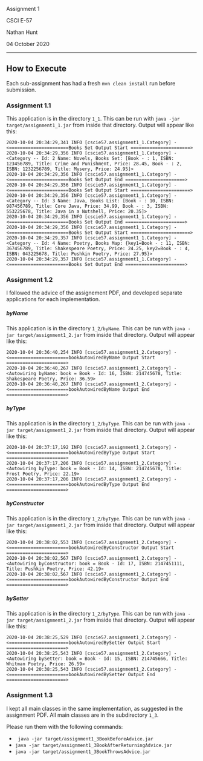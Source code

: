 Assignment 1

CSCI E-57

Nathan Hunt

04 October 2020

---

## How to Execute

Each sub-assignment has had a fresh `mvn clean install` run before submission. 

### Assignment 1.1

This application is in the directory `1_1`. This can be run with `java -jar target/assignment1_1.jar` from inside that directory. Output will appear like this:

```
2020-10-04 20:34:29,341 INFO [cscie57.assignment1_1.Category] - <======================Books Set Output Start ======================>
2020-10-04 20:34:29,356 INFO [cscie57.assignment1_1.Category] - <Category -- Id: 2 Name: Novels, Books Set: [Book - : 1, ISBN: 123456789, Title: Crime and Punishment, Price: 28.45, Book - : 2, ISBN: 1232256789, Title: Mysery, Price: 24.95]>
2020-10-04 20:34:29,356 INFO [cscie57.assignment1_1.Category] - <======================Books Set Output End ======================>
2020-10-04 20:34:29,356 INFO [cscie57.assignment1_1.Category] - <======================Books Set Output Start ======================>
2020-10-04 20:34:29,356 INFO [cscie57.assignment1_1.Category] - <Category -- Id: 3 Name: Java, Books List: [Book - : 10, ISBN: 987456789, Title: Core Java, Price: 34.99, Book - : 3, ISBN: 553225678, Title: Java in a Nutshell, Price: 20.35]>
2020-10-04 20:34:29,356 INFO [cscie57.assignment1_1.Category] - <======================Books Set Output End ======================>
2020-10-04 20:34:29,356 INFO [cscie57.assignment1_1.Category] - <======================Books Set Output Start ======================>
2020-10-04 20:34:29,357 INFO [cscie57.assignment1_1.Category] - <Category -- Id: 4 Name: Poetry, Books Map: {key1=Book - : 11, ISBN: 367456789, Title: Shakespeare Poetry, Price: 24.25, key2=Book - : 4, ISBN: 043225678, Title: Pushkin Poetry, Price: 27.95}>
2020-10-04 20:34:29,357 INFO [cscie57.assignment1_1.Category] - <======================Books Set Output End ======================>
```

### Assignment 1.2 

I followed the advice of the assignement PDF, and developed separate applications for each implementation. 

##### byName

This application is in the directory `1_2/byName`. This can be run with `java -jar target/assignment1_2.jar` from inside that directory. Output will appear like this: 

```
2020-10-04 20:36:40,254 INFO [cscie57.assignment1_2.Category] - <======================bookAutowiredByName Output Start ======================>
2020-10-04 20:36:40,267 INFO [cscie57.assignment1_2.Category] - <Autowiring byName: book = Book - Id: 16, ISBN: 214745678, Title: Shakespeare Poetry, Price: 36.59>
2020-10-04 20:36:40,267 INFO [cscie57.assignment1_2.Category] - <======================bookAutowiredByName Output End ======================>
```

##### byType

This application is in the directory `1_2/byType`. This can be run with `java -jar target/assignment1_2.jar` from inside that directory. Output will appear like this: 

```
2020-10-04 20:37:17,192 INFO [cscie57.assignment1_2.Category] - <======================bookAutowiredByType Output Start ======================>
2020-10-04 20:37:17,206 INFO [cscie57.assignment1_2.Category] - <Autowiring byType: book = Book - Id: 14, ISBN: 214745678, Title: Frost Poetry, Price: 22.19>
2020-10-04 20:37:17,206 INFO [cscie57.assignment1_2.Category] - <======================bookAutowiredByType Output End ======================>
```

##### byConstructor

This application is in the directory `1_2/byType`. This can be run with `java -jar target/assignment1_2.jar` from inside that directory. Output will appear like this: 

```
2020-10-04 20:38:02,553 INFO [cscie57.assignment1_2.Category] - <======================bookAutowiredByConstructor Output Start ======================>
2020-10-04 20:38:02,567 INFO [cscie57.assignment1_2.Category] - <Autowiring byConstructor: book = Book - Id: 17, ISBN: 2147451111, Title: Pushkin Poetry, Price: 42.19>
2020-10-04 20:38:02,567 INFO [cscie57.assignment1_2.Category] - <======================bookAutowiredByConstructor Output End ======================>

```

##### bySetter 

This application is in the directory `1_2/byType`. This can be run with `java -jar target/assignment1_2.jar` from inside that directory. Output will appear like this: 

```
2020-10-04 20:38:25,529 INFO [cscie57.assignment1_2.Category] - <======================bookAutowiredBySetter Output Start ======================>
2020-10-04 20:38:25,543 INFO [cscie57.assignment1_2.Category] - <Autowiring bySetter: book = Book - Id: 15, ISBN: 214745666, Title: Whitman Poetry, Price: 26.59>
2020-10-04 20:38:25,543 INFO [cscie57.assignment1_2.Category] - <======================bookAutowiredBySetter Output End ======================>

```

### Assignment 1.3

I kept all main classes in the same implementation, as suggested in the assignment PDF. All main classes are in the subdirectory `1_3`. 

Please run them with the following commands:

* ` java -jar target/assignment1_3BookBeforeAdvice.jar`
*  `java -jar target/assignment1_3BookAfterReturningAdvice.jar`
*  `java -jar target/assignment1_3BookThrowsAdvice.jar`

